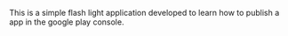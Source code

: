This is a simple flash light application developed to learn how to publish a app in the google play console.

